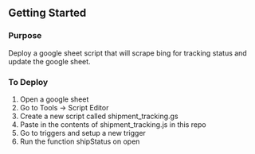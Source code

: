 ## Getting Started

### Purpose
Deploy a google sheet script that will scrape bing for tracking status and update the google sheet.

### To Deploy
1. Open a google sheet
2. Go to Tools -> Script Editor
3. Create a new script called shipment_tracking.gs
4. Paste in the contents of shipment_tracking.js in this repo
5. Go to triggers and setup a new trigger
6. Run the function shipStatus on open